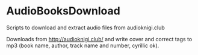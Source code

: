 # AudioBooksDownload
Scripts to download and extract audio files from audioknigi.club

Downloads from http://audioknigi.club/ and write cover and correct tags to mp3 (book name, author, track name and number, cyrillic ok).
